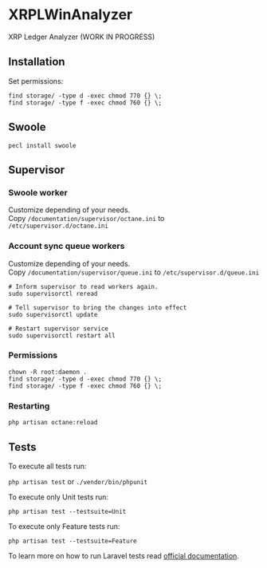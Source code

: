 # XRPLWinAnalyzer

XRP Ledger Analyzer (WORK IN PROGRESS)

## Installation

Set permissions:
```
find storage/ -type d -exec chmod 770 {} \;
find storage/ -type f -exec chmod 760 {} \;
```

## Swoole

```
pecl install swoole
```

## Supervisor

### Swoole worker
Customize depending of your needs.  
Copy `/documentation/supervisor/octane.ini` to `/etc/supervisor.d/octane.ini`  

### Account sync queue workers
Customize depending of your needs.  
Copy `/documentation/supervisor/queue.ini` to `/etc/supervisor.d/queue.ini`

```
# Inform supervisor to read workers again.
sudo supervisorctl reread

# Tell supervisor to bring the changes into effect
sudo supervisorctl update

# Restart supervisor service
sudo supervisorctl restart all
```

### Permissions

```
chown -R root:daemon .
find storage/ -type d -exec chmod 770 {} \;
find storage/ -type f -exec chmod 760 {} \;
```

### Restarting

```
php artisan octane:reload
```

## Tests
To execute all tests run:

`php artisan test` or `./vendor/bin/phpunit`

To execute only Unit tests run:

`php artisan test --testsuite=Unit`

To execute only Feature tests run:

`php artisan test --testsuite=Feature`

To learn more on how to run Laravel tests read [official documentation](https://laravel.com/docs/9.x/testing).